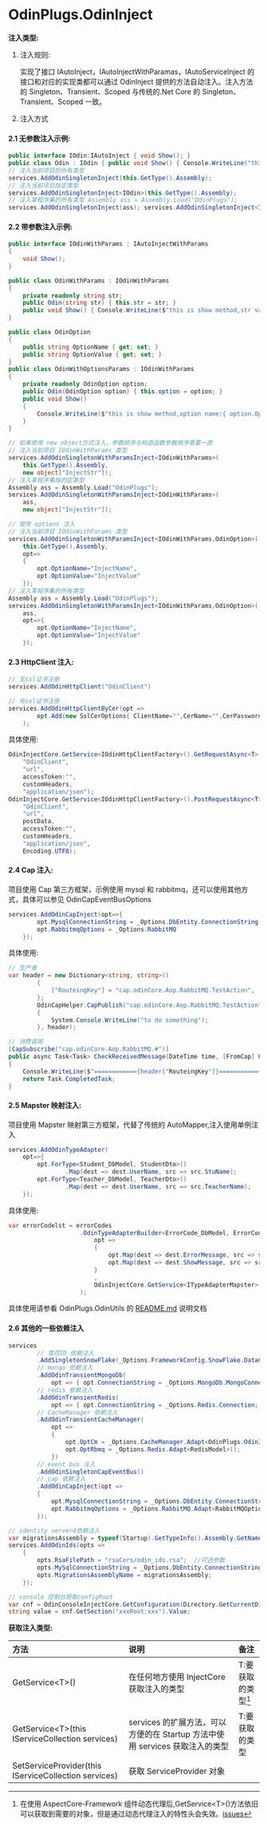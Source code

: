 # OdinPlugs.OdinInject

**注入类型:**

1.  注入规则:

    实现了接口 IAutoInject，IAutoInjectWithParamas，IAutoServiceInject 的接口和对应的实现类都可以通过 OdinInject 提供的方法自动注入。注入方法的 Singleton、Transient、Scoped 与传统的.Net Core 的 Singleton、Transient、Scoped 一致。

2.  注入方式

#### 2.1 无参数注入示例:

```csharp
public interface IOdin:IAutoInject { void Show(); }
public class Odin : IOdin { public void Show() { Console.WriteLine("this is show method"); } }
// 注入当前项目的所有类型
services.AddOdinSingletonInject(this.GetType().Assembly);
// 注入当前项目指定类型
services.AddOdinSingletonInject<IOdin>(this.GetType().Assembly);
// 注入某程序集的所有类型 Assembly ass = Assembly.Load("OdinPlugs");
services.AddOdinSingletonInject(ass); services.AddOdinSingletonInject<IOdin>(ass);
```

#### 2.2 带参数注入示例:

```csharp
public interface IOdinWithParams : IAutoInjectWithParams
{
    void Show();
}
```

```csharp
public class OdinWithParams : IOdinWithParams
{
    private readonly string str;
    public Odin(string str) { this.str = str; }
    public void Show() { Console.WriteLine($"this is show method,str value:{ this.str }"); }
}

public class OdinOption
{
    public string OptionName { get; set; }
    public string OptionValue { get; set; }
}
public class OdinWithOptionsParams : IOdinWithParams
{
    private readonly OdinOption option;
    public Odin(OdinOption option) { this.option = option; }
    public void Show()
    {
        Console.WriteLine($"this is show method,option name:{ option.OptionName } option value:{ option.OptionValue }");
    }
}
```

```csharp
// 如果使用 new object方式注入，参数顺序与构造函数参数顺序需要一直
// 注入当前项目 IOdinWithParams 类型
services.AddOdinSingletonWithParamsInject<IOdinWithParams>(
    this.GetType().Assembly,
    new object["InjectStr"]);
// 注入某程序集指的定类型
Assembly ass = Assembly.Load("OdinPlugs");
services.AddOdinSingletonWithParamsInject<IOdinWithParams>(
    ass,
    new object["InjectStr"]);

// 使用 options 注入
// 注入当前项目 IOdinWithParams 类型
services.AddOdinSingletonWithParamsInject<IOdinWithParams,OdinOption>(
    this.GetType().Assembly,
    opt=>
    {
        opt.OptionName="InjectName",
        opt.OptionValue="InjectValue"
    });
// 注入某程序集的所有类型
Assembly ass = Assembly.Load("OdinPlugs");
services.AddOdinSingletonWithParamsInject<IOdinWithParams,OdinOption>(
    ass,
    opt=>{
        opt.OptionName="InjectName",
        opt.OptionValue="InjectValue"
    });
```

#### 2.3 HttpClient 注入:

```csharp
// 无ssl证书注册
services.AddOdinHttpClient("OdinClient")
```

```csharp
// 有ssl证书注册
services.AddOdinHttpClientByCer(opt =>
        opt.Add(new SslCerOptions{ ClientName="",CerName="",CerPassword = "",CerPath="" })
    );
```

具体使用:

```csharp
OdinInjectCore.GetService<IOdinHttpClientFactory>().GetRequestAsync<T>(
    "OdinClient",
    "url",
    accessToken:"",
    customHeaders,
    "application/json");
OdinInjectCore.GetService<IOdinHttpClientFactory>().PostRequestAsync<T>(
    "OdinClient",
    "url",
    postData,
    accessToken:"",
    customHeaders,
    "application/json",
    Encoding.UTF8);
```

#### 2.4 Cap 注入:

项目使用 Cap 第三方框架，示例使用 mysql 和 rabbitmq，还可以使用其他方式，具体可以参见 OdinCapEventBusOptions

```csharp
services.AddOdinCapInject(opt=>{
        opt.MysqlConnectionString = _Options.DbEntity.ConnectionString;
        opt.RabbitmqOptions = _Options.RabbitMQ
    });
```

具体使用:

```csharp
// 生产者
var header = new Dictionary<string, string>()
        {
            ["RouteingKey"] = "cap.odinCore.Aop.RabbitMQ.TestAction",
        };
        OdinCapHelper.CapPublish("cap.odinCore.Aop.RabbitMQ.TestAction", DateTime.Now, () =>
        {
            System.Console.WriteLine("to do something");
        }, header);

// 消费调用
[CapSubscribe("cap.odinCore.Aop.RabbitMQ.#")]
public async Task<Task> CheckReceivedMessage(DateTime time, [FromCap] CapHeader header)
{
    Console.WriteLine($"============{header["RouteingKey"]}==========={time.ToString("yyyy-MM-dd hh:mm:ss")}================");
    return Task.CompletedTask;
}
```

#### 2.5 Mapster 映射注入:

项目使用 Mapster 映射第三方框架，代替了传统的 AutoMapper,注入使用单例注入

```csharp
services.AddOdinTypeAdapter(
    opt=>{
        opt.ForType<Student_DbModel, StudentDto>()
                .Map(dest => dest.UserName, src => src.StuName);
        opt.ForType<Teacher_DbModel, TeacherDto>()
                .Map(dest => dest.UserName, src => src.TeacherName);
    });
```

具体使用:

```csharp
var errorCodelst = errorCodes
                    .OdinTypeAdapterBuilder<ErrorCode_DbModel, ErrorCode_Model, List<ErrorCode_Model>>(
                        opt =>
                        {
                            opt.Map(dest => dest.ErrorMessage, src => src.CodeErrorMessage);
                            opt.Map(dest => dest.ShowMessage, src => src.CodeShowMessage);
                        }
                        ,
                        OdinInjectCore.GetService<ITypeAdapterMapster>().GetConfig()
                    );
```

具体使用请参看 OdinPlugs.OdinUtils 的 [README.md](https://github.com/odinsam/OdinPlugs.Utils/blob/master/README.md) 说明文档

#### 2.6 其他的一些依赖注入

```csharp
services
        // 雪花ID 依赖注入
        .AddSingletonSnowFlake(_Options.FrameworkConfig.SnowFlake.DataCenterId, _Options.FrameworkConfig.SnowFlake.WorkerId)
        // mongo 依赖注入
        .AddOdinTransientMongoDb(
            opt => { opt.ConnectionString = _Options.MongoDb.MongoConnection; opt.DbName = _Options.MongoDb.Database; })
        // redis 依赖注入
        .AddOdinTransientRedis(
            opt => { opt.ConnectionString = _Options.Redis.Connection; opt.InstanceName = _Options.Redis.InstanceName; })
        // CacheManager 依赖注入
        .AddOdinTransientCacheManager(
            opt =>
            {
                opt.OptCm = _Options.CacheManager.Adapt<OdinPlugs.OdinInject.Models.CacheManagerModels.CacheManagerModel>();
                opt.OptRbmq = _Options.Redis.Adapt<RedisModel>();
            })
        // event bus 注入
        .AddOdinSingletonCapEventBus()
        // cap 依赖注入
        .AddOdinCapInject(opt =>
        {
            opt.MysqlConnectionString = _Options.DbEntity.ConnectionString;
            opt.RabbitmqOptions = _Options.RabbitMQ.Adapt<RabbitMQOptions>();
        });

// identity server4依赖注入
var migrationsAssembly = typeof(Startup).GetTypeInfo().Assembly.GetName().Name;
services.AddOdinIds(opts =>
    {
        opts.RsaFilePath = "rsaCers/odin_ids.rsa";  //可选参数
        opts.MySqlConnectionString = _Options.DbEntity.ConnectionString;
        opts.MigrationsAssemblyName = migrationsAssembly;
    });

// console 控制台获取configRoot
var cnf = OdinConsoleInjectCore.GetConfiguration(Directory.GetCurrentDirectory() ,new string[]{ "configPath" });
string value = cnf.GetSection("xxxRoot:xxx").Value;
```

**获取注入类型:**

| 方法                                                  | 说明                                                                         | 备注               |
| :---------------------------------------------------- | :--------------------------------------------------------------------------- | :----------------- |
| GetService&lt;T&gt;()                                 | 在任何地方使用 InjectCore 获取注入的类型                                     | T:要获取的类型[^1] |
| GetService&lt;T&gt;(this IServiceCollection services) | services 的扩展方法，可以方便的在 Startup 方法中使用 services 获取注入的类型 | T:要获取的类型     |
| SetServiceProvider(this IServiceCollection services)  | 获取 ServiceProvider 对象                                                    |

[^1]: 在使用 AspectCore-Framework 组件动态代理后,GetService&lt;T&gt;()方法依旧可以获取到需要的对象，但是通过动态代理注入的特性头会失效。[issues](https://github.com/dotnetcore/AspectCore-Framework/issues/266)
